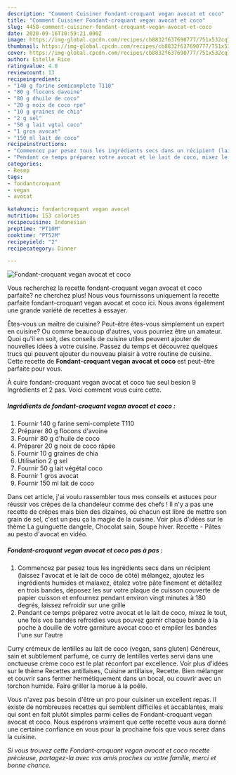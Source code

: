 ```yaml
---
description: "Comment Cuisiner Fondant-croquant vegan avocat et coco"
title: "Comment Cuisiner Fondant-croquant vegan avocat et coco"
slug: 4458-comment-cuisiner-fondant-croquant-vegan-avocat-et-coco
date: 2020-09-16T10:59:21.090Z
image: https://img-global.cpcdn.com/recipes/cb8832f637690777/751x532cq70/fondant-croquant-vegan-avocat-et-coco-photo-principale-de-la-recette.jpg
thumbnail: https://img-global.cpcdn.com/recipes/cb8832f637690777/751x532cq70/fondant-croquant-vegan-avocat-et-coco-photo-principale-de-la-recette.jpg
cover: https://img-global.cpcdn.com/recipes/cb8832f637690777/751x532cq70/fondant-croquant-vegan-avocat-et-coco-photo-principale-de-la-recette.jpg
author: Estelle Rice
ratingvalue: 4.8
reviewcount: 13
recipeingredient:
- "140 g farine semicomplete T110"
- "80 g flocons davoine"
- "80 g dhuile de coco"
- "20 g noix de coco rpe"
- "10 g graines de chia"
- "2 g sel"
- "50 g lait vgtal coco"
- "1 gros avocat"
- "150 ml lait de coco"
recipeinstructions:
- "Commencez par pesez tous les ingrédients secs dans un récipient (laissez l&#39;avocat et le lait de coco de côté) mélangez, ajoutez les ingrédients humides et malaxez, étalez votre pâte finement et détaillez en trois bandes, déposez les sur votre plaque de cuisson couverte de papier cuisson et enfournez pendant environ vingt minutes à 180 degrés, laissez refroidir sur une grille"
- "Pendant ce temps préparez votre avocat et le lait de coco, mixez le tout, une fois vos bandes refroidies vous pouvez garnir chaque bande à la poche à douille de votre garniture avocat coco et empiler les bandes l&#39;une sur l&#39;autre"
categories:
- Resep
tags:
- fondantcroquant
- vegan
- avocat

katakunci: fondantcroquant vegan avocat 
nutrition: 153 calories
recipecuisine: Indonesian
preptime: "PT10M"
cooktime: "PT52M"
recipeyield: "2"
recipecategory: Dinner

---
```



![Fondant-croquant vegan avocat et coco](https://img-global.cpcdn.com/recipes/cb8832f637690777/751x532cq70/fondant-croquant-vegan-avocat-et-coco-photo-principale-de-la-recette.jpg)

Vous recherchez la recette fondant-croquant vegan avocat et coco parfaite? ne cherchez plus! Nous vous fournissons uniquement la recette parfaite fondant-croquant vegan avocat et coco ici. Nous avons également une grande variété de recettes à essayer.

Êtes-vous un maître de cuisine? Peut-être êtes-vous simplement un expert en cuisine? Ou comme beaucoup d'autres, vous pourriez être un amateur. Quoi qu'il en soit, des conseils de cuisine utiles peuvent ajouter de nouvelles idées à votre cuisine. Passez du temps et découvrez quelques trucs qui peuvent ajouter du nouveau plaisir à votre routine de cuisine. Cette recette de <strong> Fondant-croquant vegan avocat et coco </strong> est peut-être parfaite pour vous.

<!--inarticleads1-->

À cuire fondant-croquant vegan avocat et coco tue seul besion 9 Ingrédients et 2 pas. Voici comment vous cuire cette.

##### Ingrédients de fondant-croquant vegan avocat et coco :

1. Fournir 140 g farine semi-complete T110
1. Préparer 80 g flocons d&#39;avoine
1. Fournir 80 g d&#39;huile de coco
1. Préparer 20 g noix de coco râpée
1. Fournir 10 g graines de chia
1. Utilisation 2 g sel
1. Fournir 50 g lait végétal coco
1. Fournir 1 gros avocat
1. Fournir 150 ml lait de coco


Dans cet article, j&#39;ai voulu rassembler tous mes conseils et astuces pour réussir vos crêpes de la chandeleur comme des chefs ! Il n&#39;y a pas une recette de crêpes mais bien des dizaines, où chacun est libre de mettre son grain de sel, c&#39;est un peu ça la magie de la cuisine. Voir plus d&#39;idées sur le thème La guinguette dangele, Chocolat sain, Soupe hiver. Recette - Pâtes au pesto d&#39;avocat en vidéo. 

<!--inarticleads2-->

##### Fondant-croquant vegan avocat et coco pas à pas :

1. Commencez par pesez tous les ingrédients secs dans un récipient (laissez l&#39;avocat et le lait de coco de côté) mélangez, ajoutez les ingrédients humides et malaxez, étalez votre pâte finement et détaillez en trois bandes, déposez les sur votre plaque de cuisson couverte de papier cuisson et enfournez pendant environ vingt minutes à 180 degrés, laissez refroidir sur une grille
1. Pendant ce temps préparez votre avocat et le lait de coco, mixez le tout, une fois vos bandes refroidies vous pouvez garnir chaque bande à la poche à douille de votre garniture avocat coco et empiler les bandes l&#39;une sur l&#39;autre


Curry crémeux de lentilles au lait de coco (vegan, sans gluten) Généreux, sain et subtilement parfumé, ce curry de lentilles vertes servi dans une onctueuse crème coco est le plat réconfort par excellence. Voir plus d&#39;idées sur le thème Recettes antillaises, Cuisine antillaise, Recette. Bien mélanger et couvrir sans fermer hermétiquement dans un bocal, ou couvrir avec un torchon humide. Faire griller la morue à la poêle. 

<!--inarticleads1-->

<p>
Vous n'avez pas besoin d'être un pro pour cuisiner un excellent repas. Il existe de nombreuses recettes qui semblent difficiles et accablantes, mais qui sont en fait plutôt simples parmi celles de Fondant-croquant vegan avocat et coco. Nous espérons vraiment que cette recette vous aura donné une certaine confiance en vous pour la prochaine fois que vous serez dans la cuisine.
</p>

<p>
<i>Si vous trouvez cette Fondant-croquant vegan avocat et coco recette précieuse, partagez-la avec vos amis proches ou votre famille, merci et bonne chance.</i>
</p>
